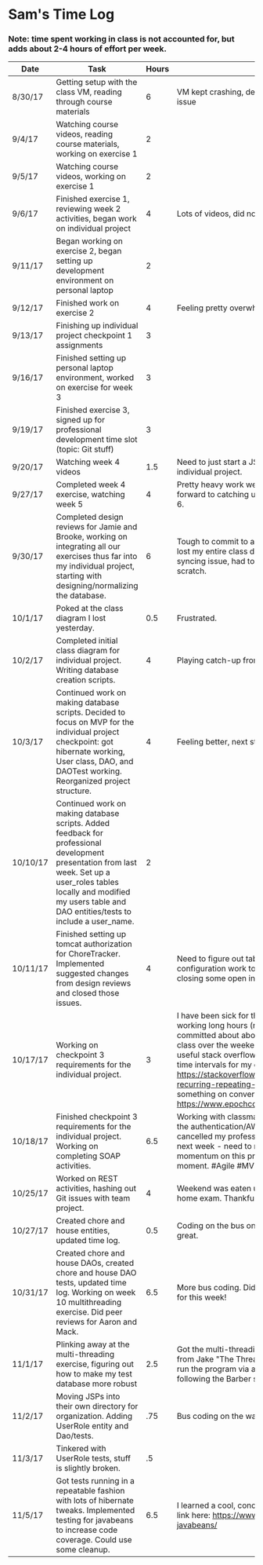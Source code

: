 # Sam's Time Log
### Note: time spent working in class is not accounted for, but adds about 2-4 hours of effort per week.

| Date | Task | Hours | Notes|
|------|------|-------|------|
| 8/30/17 | Getting setup with the class VM, reading through course materials | 6 | VM kept crashing, determined it was an SSD faulty cable issue |
| 9/4/17| Watching course videos, reading course materials, working on exercise 1 | 2 | |
| 9/5/17| Watching course videos, working on exercise 1 | 2 | |
| 9/6/17 | Finished exercise 1, reviewing week 2 activities, began work on individual project  | 4 | Lots of videos, did not absorb it all | 
| 9/11/17 | Began working on exercise 2, began setting up development environment on personal laptop | 2 |  |
| 9/12/17 | Finished work on exercise 2 | 4 | Feeling pretty overwhelmed/rusty in java-land |
| 9/13/17 | Finishing up individual project checkpoint 1 assignments | 3 |  |
| 9/16/17 | Finished setting up personal laptop environment, worked on exercise for week 3 | 3 |  |
| 9/19/17 | Finished exercise 3, signed up for professional development time slot (topic: Git stuff)  | 3 |  |
| 9/20/17 | Watching week 4 videos  | 1.5 | Need to just start a JSP or make my database for the individual project. |
| 9/27/17 | Completed week 4 exercise, watching week 5  | 4 | Pretty heavy work week/other class commitments. I look forward to catching up quite a bit between now and week 6.  | 
| 9/30/17 | Completed design reviews for Jamie and Brooke, working on integrating all our exercises thus far into my individual project, starting with designing/normalizing the database. | 6 | Tough to commit to a database design right now.  Also, I lost my entire class design to a google drive/ draw.io syncing issue, had to start the class diagram from scratch. |
| 10/1/17 | Poked at the class diagram I lost yesterday.  | 0.5 | Frustrated. |
| 10/2/17 | Completed initial class diagram for individual project.  Writing database creation scripts.  | 4 | Playing catch-up from set-backs.  |
| 10/3/17 | Continued work on making database scripts.  Decided to focus on MVP for the individual project checkpoint: got hibernate working, User class, DAO, and DAOTest working.  Reorganized project structure.  | 4 | Feeling better, next step is to deploy to AWS.  | 
| 10/10/17 | Continued work on making database scripts.  Added feedback for professional development presentation from last week.  Set up a user_roles tables locally and modified my users table and DAO entities/tests to include a user_name.  | 2 |  | 
| 10/11/17 | Finished setting up tomcat authorization for ChoreTracker. Implemented suggested changes from design reviews and closed those issues. | 4 | Need to figure out table joins and transfer some of my configuration work to AWS.  Also going to work toward closing some open indie project github issues. |
| 10/17/17 | Working on checkpoint 3 requirements for the individual project. | 3 | I have been sick for the last several days and have been working long hours (no sick days, need money).  I committed about about 13 hours to a project for another class over the weekend.  Feeling very run down.  Found a useful stack overflow post for recording start dates and time intervals for my chores: https://stackoverflow.com/questions/5183630/calendar-recurring-repeating-events-best-storage-method, and something on converting to unix timestamps from dates: https://www.epochconverter.com/programming/mysql |
| 10/18/17 | Finished checkpoint 3 requirements for the individual project.  Working on completing SOAP activities. | 6.5 | Working with classmates who have figured out some of the authentication/AWS gotchas is extremely helpful.  I cancelled my professional development presentation for next week - need to re-prioritize and gain some momentum on this project before focusing on that for the moment. #Agile #MVP  |
| 10/25/17 | Worked on REST activities, hashing out Git issues with team project. | 4 | Weekend was eaten up by AJAX class project and take home exam.  Thankfully Java EE was lighter this week. |
| 10/27/17 | Created chore and house entities, updated time log. | 0.5 | Coding on the bus on the way to work is actually pretty great. |
| 10/31/17 | Created chore and house DAOs, created chore and house DAO tests, updated time log. Working on week 10 multithreading exercise.  Did peer reviews for Aaron and Mack. | 6.5 | More bus coding. Did not realize there was an assignment for this week! |
| 11/1/17 |  Plinking away at the multi-threading exercise, figuring out how to make my test database more robust | 2.5 | Got the multi-threading exercises working with a pointer from Jake "The Threadmaster/The Man" Stoffregen. Must run the program via a main method if you're closely following the Barber shop example. |
| 11/2/17 |  Moving JSPs into their own directory for organization.  Adding UserRole entity and Dao/tests. | .75 | Bus coding on the way to work. |
| 11/3/17 |  Tinkered with UserRole tests, stuff is slightly broken. | .5 |  |
| 11/5/17 |  Got tests running in a repeatable fashion with lots of hibernate tweaks.  Implemented testing for javabeans to increase code coverage. Could use some cleanup. | 6.5 | I learned a cool, concise way of testing javabeans today, link here: https://www.jdev.it/tips-unit-testing-javabeans/ |


 
 

